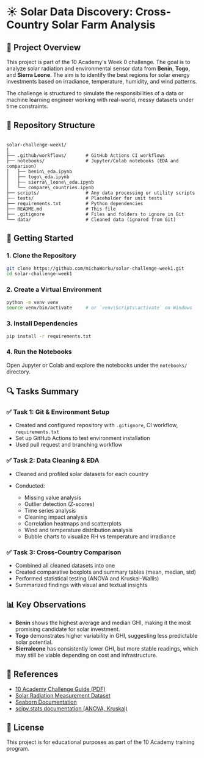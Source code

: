 # ☀️ Solar Data Discovery: Cross-Country Solar Farm Analysis

## 📌 Project Overview

This project is part of the 10 Academy's Week 0 challenge. The goal is to analyze solar radiation and environmental sensor data from **Benin**, **Togo**, and **Sierra Leone**. The aim is to identify the best regions for solar energy investments based on irradiance, temperature, humidity, and wind patterns.

The challenge is structured to simulate the responsibilities of a data or machine learning engineer working with real-world, messy datasets under time constraints.


## 📁 Repository Structure

```

solar-challenge-week1/
│
├── .github/workflows/       # GitHub Actions CI workflows
├── notebooks/               # Jupyter/Colab notebooks (EDA and comparison)
│   ├── benin\_eda.ipynb
│   ├── togo\_eda.ipynb
│   ├── sierra\_leone\_eda.ipynb
│   └── compare\_countries.ipynb
├── scripts/                 # Any data processing or utility scripts
├── tests/                   # Placeholder for unit tests
├── requirements.txt         # Python dependencies
├── README.md                # This file
├── .gitignore               # Files and folders to ignore in Git
└── data/                    # Cleaned data (ignored from Git)

````


## 🚀 Getting Started

### 1. Clone the Repository

```bash
git clone https://github.com/michaWorku/solar-challenge-week1.git
cd solar-challenge-week1
````

### 2. Create a Virtual Environment

```bash
python -m venv venv
source venv/bin/activate     # or `venv\Scripts\activate` on Windows
```

### 3. Install Dependencies

```bash
pip install -r requirements.txt
```

### 4. Run the Notebooks

Open Jupyter or Colab and explore the notebooks under the `notebooks/` directory.


## 🔍 Tasks Summary

### ✅ Task 1: Git & Environment Setup

* Created and configured repository with `.gitignore`, CI workflow, `requirements.txt`
* Set up GitHub Actions to test environment installation
* Used pull request and branching workflow

### ✅ Task 2: Data Cleaning & EDA

* Cleaned and profiled solar datasets for each country
* Conducted:

  * Missing value analysis
  * Outlier detection (Z-scores)
  * Time series analysis
  * Cleaning impact analysis
  * Correlation heatmaps and scatterplots
  * Wind and temperature distribution analysis
  * Bubble charts to visualize RH vs temperature and irradiance

### ✅ Task 3: Cross-Country Comparison

* Combined all cleaned datasets into one
* Created comparative boxplots and summary tables (mean, median, std)
* Performed statistical testing (ANOVA and Kruskal–Wallis)
* Summarized findings with visual and textual insights


## 📊 Key Observations

* **Benin** shows the highest average and median GHI, making it the most promising candidate for solar investment.
* **Togo** demonstrates higher variability in GHI, suggesting less predictable solar potential.
* **Sierraleone** has consistently lower GHI, but more stable readings, which may still be viable depending on cost and infrastructure.


## 📑 References

* [10 Academy Challenge Guide (PDF)](https://docs.google.com/document/d/1HsCSC_RZk_sj39Cc30OwFX9DLvUoh2OW7Eq0y1Dsf8E/edit?tab=t.0#heading=h.owazencuc4hr)
* [Solar Radiation Measurement Dataset](https://energydata.info/dataset/?q=Solar+Radiation+Measurement&vocab_regions=AFR)
* [Seaborn Documentation](https://seaborn.pydata.org/)
* [scipy.stats documentation (ANOVA, Kruskal)](https://docs.scipy.org/doc/scipy/)


## 📃 License

This project is for educational purposes as part of the 10 Academy training program.
